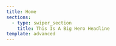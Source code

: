 ```yaml
---
title: Home
sections:
  - type: swiper_section
    title: This Is A Big Hero Headline
template: advanced
---
```

